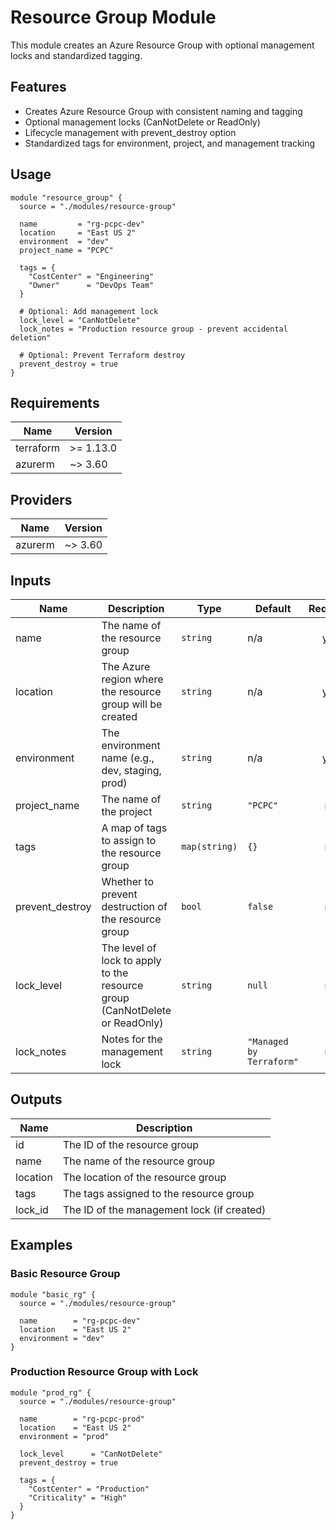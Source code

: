 # Resource Group Module

This module creates an Azure Resource Group with optional management locks and standardized tagging.

## Features

- Creates Azure Resource Group with consistent naming and tagging
- Optional management locks (CanNotDelete or ReadOnly)
- Lifecycle management with prevent_destroy option
- Standardized tags for environment, project, and management tracking

## Usage

```hcl
module "resource_group" {
  source = "./modules/resource-group"

  name         = "rg-pcpc-dev"
  location     = "East US 2"
  environment  = "dev"
  project_name = "PCPC"

  tags = {
    "CostCenter" = "Engineering"
    "Owner"      = "DevOps Team"
  }

  # Optional: Add management lock
  lock_level = "CanNotDelete"
  lock_notes = "Production resource group - prevent accidental deletion"

  # Optional: Prevent Terraform destroy
  prevent_destroy = true
}
```

## Requirements

| Name      | Version   |
| --------- | --------- |
| terraform | >= 1.13.0 |
| azurerm   | ~> 3.60   |

## Providers

| Name    | Version |
| ------- | ------- |
| azurerm | ~> 3.60 |

## Inputs

| Name            | Description                                                                 | Type          | Default                  | Required |
| --------------- | --------------------------------------------------------------------------- | ------------- | ------------------------ | :------: |
| name            | The name of the resource group                                              | `string`      | n/a                      |   yes    |
| location        | The Azure region where the resource group will be created                   | `string`      | n/a                      |   yes    |
| environment     | The environment name (e.g., dev, staging, prod)                             | `string`      | n/a                      |   yes    |
| project_name    | The name of the project                                                     | `string`      | `"PCPC"`                 |    no    |
| tags            | A map of tags to assign to the resource group                               | `map(string)` | `{}`                     |    no    |
| prevent_destroy | Whether to prevent destruction of the resource group                        | `bool`        | `false`                  |    no    |
| lock_level      | The level of lock to apply to the resource group (CanNotDelete or ReadOnly) | `string`      | `null`                   |    no    |
| lock_notes      | Notes for the management lock                                               | `string`      | `"Managed by Terraform"` |    no    |

## Outputs

| Name     | Description                                |
| -------- | ------------------------------------------ |
| id       | The ID of the resource group               |
| name     | The name of the resource group             |
| location | The location of the resource group         |
| tags     | The tags assigned to the resource group    |
| lock_id  | The ID of the management lock (if created) |

## Examples

### Basic Resource Group

```hcl
module "basic_rg" {
  source = "./modules/resource-group"

  name        = "rg-pcpc-dev"
  location    = "East US 2"
  environment = "dev"
}
```

### Production Resource Group with Lock

```hcl
module "prod_rg" {
  source = "./modules/resource-group"

  name        = "rg-pcpc-prod"
  location    = "East US 2"
  environment = "prod"

  lock_level      = "CanNotDelete"
  prevent_destroy = true

  tags = {
    "CostCenter" = "Production"
    "Criticality" = "High"
  }
}
```
